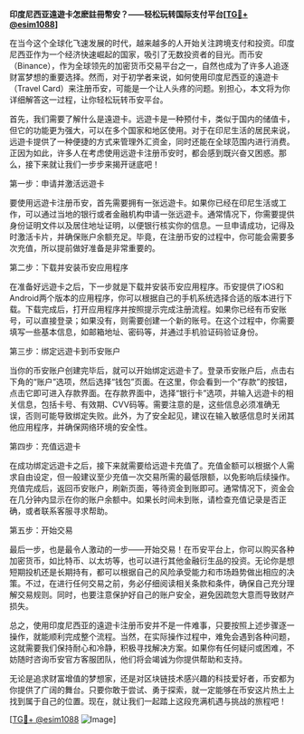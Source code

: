 **印度尼西亚遠遊卡怎麽註冊幣安？——轻松玩转国际支付平台[[TG💪+ @esim1088](https://t.me/s/esim1088)]**

在当今这个全球化飞速发展的时代，越来越多的人开始关注跨境支付和投资。印度尼西亚作为一个经济快速崛起的国家，吸引了无数投资者的目光。而币安（Binance），作为全球领先的加密货币交易平台之一，自然也成为了许多人追逐财富梦想的重要选择。然而，对于初学者来说，如何使用印度尼西亚的遠遊卡（Travel Card）来注册币安，可能是一个让人头疼的问题。别担心，本文将为你详细解答这一过程，让你轻松玩转币安平台。

首先，我们需要了解什么是遠遊卡。远遊卡是一种预付卡，类似于国内的储值卡，但它的功能更为强大，可以在多个国家和地区使用。对于在印尼生活的居民来说，远遊卡提供了一种便捷的方式来管理外汇资金，同时还能在全球范围内进行消费。正因为如此，许多人在考虑使用远遊卡注册币安时，都会感到既兴奋又困惑。那么，接下来就让我们一步步来揭开谜底吧！

第一步：申请并激活远遊卡

要使用远遊卡注册币安，首先需要拥有一张远遊卡。如果你已经在印尼生活或工作，可以通过当地的银行或者金融机构申请一张远遊卡。通常情况下，你需要提供身份证明文件以及居住地址证明，以便银行核实你的信息。一旦申请成功，记得及时激活卡片，并确保账户余额充足。毕竟，在注册币安的过程中，你可能会需要多次充值，所以提前做好准备是非常重要的。

第二步：下载并安装币安应用程序

在准备好远遊卡之后，下一步就是下载并安装币安应用程序。币安提供了iOS和Android两个版本的应用程序，你可以根据自己的手机系统选择合适的版本进行下载。下载完成后，打开应用程序并按照提示完成注册流程。如果你已经有币安账号，可以直接登录；如果没有，则需要创建一个新的账号。在这个过程中，你需要填写一些基本信息，如邮箱地址、密码等，并通过手机验证码验证身份。

第三步：绑定远遊卡到币安账户

当你的币安账户创建完毕后，就可以开始绑定远遊卡了。登录币安账户后，点击右下角的“账户”选项，然后选择“钱包”页面。在这里，你会看到一个“存款”的按钮，点击它即可进入存款界面。在存款界面中，选择“银行卡”选项，并输入远遊卡的相关信息，包括卡号、有效期、CVV码等。需要注意的是，这些信息必须准确无误，否则可能导致绑定失败。此外，为了安全起见，建议在输入敏感信息时关闭其他应用程序，并确保网络环境的安全性。

第四步：充值远遊卡

在成功绑定远遊卡之后，接下来就需要给远遊卡充值了。充值金额可以根据个人需求自由设定，但一般建议至少充值一次交易所需的最低限额，以免影响后续操作。充值完成后，返回币安账户，刷新页面，等待资金到账即可。通常情况下，资金会在几分钟内显示在你的账户余额中。如果长时间未到账，请检查充值记录是否正确，或者联系客服寻求帮助。

第五步：开始交易

最后一步，也是最令人激动的一步——开始交易！在币安平台上，你可以购买各种加密货币，如比特币、以太坊等，也可以进行其他金融衍生品的投资。无论你是想短期投机还是长期持有，都可以根据自己的风险承受能力和市场趋势做出相应的决策。不过，在进行任何交易之前，务必仔细阅读相关条款和条件，确保自己充分理解交易规则。同时，也要注意保护好自己的账户安全，避免因疏忽大意而导致财产损失。

总之，使用印度尼西亚的遠遊卡注册币安并不是一件难事，只要按照上述步骤逐一操作，就能顺利完成整个流程。当然，在实际操作过程中，难免会遇到各种问题，这就需要我们保持耐心和冷静，积极寻找解决方案。如果你有任何疑问或困难，不妨随时咨询币安官方客服团队，他们将会竭诚为你提供帮助和支持。

无论是追求财富增值的梦想家，还是对区块链技术感兴趣的科技爱好者，币安都为你提供了广阔的舞台。只要你敢于尝试、勇于探索，就一定能够在币安这片热土上找到属于自己的位置。现在，就让我们一起踏上这段充满机遇与挑战的旅程吧！

[[TG💪+ @esim1088](https://t.me/s/esim1088) ![Image](https://i.postimg.cc/4NQfJmqS/Snipaste-2025-05-13-00-14-12.png)]